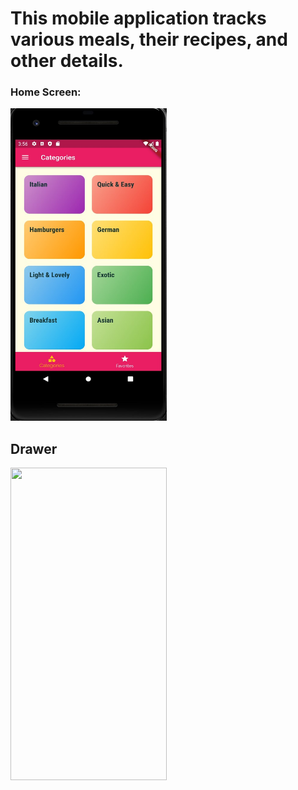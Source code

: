 # This mobile application tracks various meals, their recipes, and other details.

### Home Screen:
<img src = "https://github.com/BrandonScanlon/Meals_App/blob/master/Meals%20App%201.jpg" width="250" height="500">

## Drawer
<img src = "" width="250" height="500">
